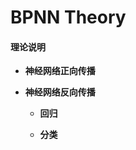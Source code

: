 # BPNN Theory
 
#### 理论说明


+ **神经网络正向传播**



+ **神经网络反向传播**


    + **回归**
    

    + **分类**

 

 
 
  
